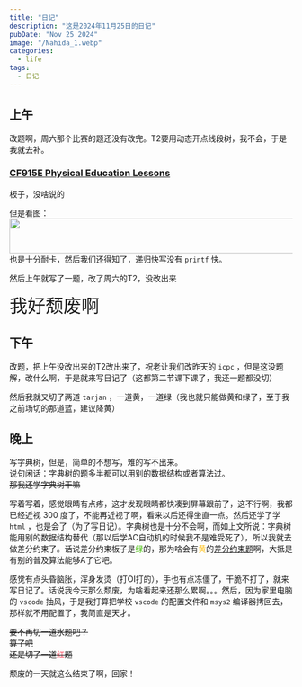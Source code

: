 ```yaml
---
title: "日记"
description: "这是2024年11月25日的日记"
pubDate: "Nov 25 2024"
image: "/Nahida_1.webp"
categories:
  - life
tags:
  - 日记
---
```


## 上午
改题啊，周六那个比赛的题还没有改完。T2要用动态开点线段树，我不会，于是我就去补。

### <a href = "https://codeforces.com/contest/915/problem/E" target = "_blank">CF915E Physical Education Lessons</a>  
板子，没啥说的

但是看图：  
<img src = "/999ms.webp" height = "62" width = "604"/>  
也是十分耐卡，然后我们还得知了，递归快写没有 `printf` 快。

然后上午就写了一题，改了周六的T2，没改出来

<font size = "6px">我好颓废啊</font>

## 下午
改题，把上午没改出来的T2改出来了，祝老让我们改昨天的 `icpc` ，但是这没题解，改什么啊，于是就来写日记了（这都第二节课下课了，我还一题都没切）

然后我就又切了两道 `tarjan` ，一道黄，一道绿（我也就只能做黄和绿了，至于我之前场切的那道蓝，建议降黄）

## 晚上
写字典树，但是，简单的不想写，难的写不出来。  
说句闲话：字典树的题多半都可以用别的数据结构或者算法过。  
~~那我还学字典树干嘛~~

写着写着，感觉眼睛有点疼，这才发现眼睛都快凑到屏幕跟前了，这不行啊，我都已经近视 $300$ 度了，不能再近视了啊，看来以后还得坐直一点。然后还学了学 `html` ，也是会了（为了写日记）。字典树也是十分不会啊，而如上文所说：字典树能用别的数据结构替代（那以后学AC自动机的时候我不是难受死了），所以我就去做差分约束了。话说差分约束板子是<font color = "#52C41A">绿</font>的，那为啥会有<font color = "#FFC116">黄</font>的<a href = "https://www.luogu.com.cn/problem/P6145" target = "_blank">差分约束题</a>啊，大抵是有别的普及算法能够A了它吧。

感觉有点头昏脑胀，浑身发烫（打OI打的），手也有点冻僵了，干脆不打了，就来写日记了。话说我今天那么颓废，为啥看起来还那么累啊。。。然后，因为家里电脑的 `vscode` 抽风，于是我打算把学校 `vscode` 的配置文件和 `msys2` 编译器拷回去，那样就不用配置了，我简直是天才。

~~要不再切一道水题吧？~~  
~~算了吧~~  
~~还是切了一道<font color = "#FE4C61">红</font>题~~

颓废的一天就这么结束了啊，回家！